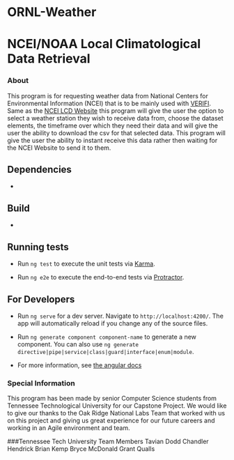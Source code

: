 # ORNL-Weather


# NCEI/NOAA Local Climatological Data Retrieval
### About 

This program is for requesting weather data from National Centers for Environmental Information (NCEI) that is to be mainly used with [VERIFI](https://github.com/ORNL-AMO/VERIFI). Same as the [NCEI LCD Website](https://www.ncei.noaa.gov/maps/lcd/) this program will give the user the option to select a weather station they wish to receive data from, choose the dataset elements, the timeframe over which they need their data and will give the user the ability to download the csv for that selected data. This program will give the user the ability to instant receive this data rather then waiting for the NCEI Website to send it to them. 

## Dependencies
- 


## Build
- 


## Running tests

- Run `ng test` to execute the unit tests via [Karma](https://karma-runner.github.io).

- Run `ng e2e` to execute the end-to-end tests via [Protractor](http://www.protractortest.org/).


## For Developers
- Run `ng serve` for a dev server. Navigate to `http://localhost:4200/`. The app will automatically reload if you change any of the source files.

- Run `ng generate component component-name` to generate a new component. You can also use `ng generate directive|pipe|service|class|guard|interface|enum|module`.

- For more information, see [the angular docs](https://docs.angularjs.org/guide/component)


### Special Information
This program has been made by senior Computer Science students from Tennessee Technological University for our Capstone Project. We would like to give our thanks to the Oak Ridge National Labs Team that worked with us on this project and giving us great experience for our future careers and working in an Agile environment and team. 

###Tennessee Tech University Team Members
Tavian Dodd
Chandler Hendrick
Brian Kemp
Bryce McDonald
Grant Qualls
